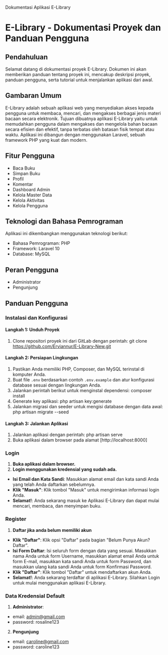 Dokumentasi Aplikasi E-Library

# E-Library - Dokumentasi Proyek dan Panduan Pengguna

## Pendahuluan
Selamat datang di dokumentasi proyek E-Library. Dokumen ini akan memberikan panduan tentang proyek ini, mencakup deskripsi proyek, panduan pengguna, serta tutorial untuk menjalankan aplikasi dari awal.

## Gambaran Umum
E-Library adalah sebuah aplikasi web yang menyediakan akses kepada pengguna untuk membaca, mencari, dan mengakses berbagai jenis materi bacaan secara elektronik. Tujuan dibuatnya aplikasi E-Library yaitu untuk memudahkan pengguna dalam mengakses dan mengelola bahan bacaan secara efisien dan efektif, tanpa terbatas oleh batasan fisik tempat atau waktu. Aplikasi ini dibangun dengan menggunakan Laravel, sebuah framework PHP yang kuat dan modern.

## Fitur Pengguna
- Baca Buku
- Simpan Buku
- Profil
- Komentar
- Dashboard Admin
- Kelola Master Data 
- Kelola Aktivitas
- Kelola Pengguna

## Teknologi dan Bahasa Pemrograman
Aplikasi ini dikembangkan menggunakan teknologi berikut:
- Bahasa Pemrograman: PHP
- Framework: Laravel 10 
- Database: MySQL
## Peran Pengguna
- Administrator
- Pengunjung

## Panduan Pengguna
### Instalasi dan Konfigurasi
#### Langkah 1: Unduh Proyek
1.	Clone repositori proyek ini dari GitLab dengan perintah: git clone https://github.com/Erviannur/E-Library-New.git
#### Langkah 2: Persiapan Lingkungan
1.	Pastikan Anda memiliki PHP, Composer, dan MySQL terinstal di komputer Anda.
2.	Buat file `.env` berdasarkan contoh `.env.example` dan atur konfigurasi database sesuai dengan lingkungan Anda.
3.	Jalankan perintah berikut untuk menginstal dependensi: composer install
4.	Generate key aplikasi: php artisan key:generate
5.	Jalankan migrasi dan seeder untuk mengisi database dengan data awal: php artisan migrate --seed
#### Langkah 3: Jalankan Aplikasi
1.	Jalankan aplikasi dengan perintah: php artisan serve
2.	Buka aplikasi dalam browser pada alamat [http://localhost:8000]

### Login
1.	**Buka aplikasi dalam browser.**
2.	**Login menggunakan kredensial yang sudah ada.**
-	**Isi Email dan Kata Sandi**: Masukkan alamat email dan kata sandi Anda yang telah Anda daftarkan sebelumnya.
-	**Klik "Masuk"**: Klik tombol "Masuk" untuk mengirimkan informasi login Anda.
-	**Selamat!**: Anda sekarang masuk ke Aplikasi E-Library dan dapat mulai mencari, membaca, dan menyimpan buku.

### Register
1.	**Daftar jika anda belum memiliki akun**
-	**Klik "Daftar"**: Klik opsi "Daftar" pada bagian "Belum Punya Akun? Daftar".
-	**Isi Form Daftar**: Isi seluruh form dengan data yang sesuai. Masukkan nama Anda untuk form Username, masukkan alamat email Anda untuk form E-mail, masukkan kata sandi Anda untuk form Password, dan masukkan ulang kata sandi Anda untuk form Konfirmasi Password.
-	**Klik "Daftar"**: Klik tombol "Daftar" untuk mendaftarkan akun Anda.
-	**Selamat!**: Anda sekarang terdaftar di aplikasi E-Library. Silahkan Login untuk mulai menggunakan aplikasi E-Library.

### Data Kredensial Default
1.	**Administrator**:
-	email: admin@gmail.com
-	password: rosaline123
    
2.	**Pengunjung** 
-	email: caroline@gmail.com
-	password: caroline123

